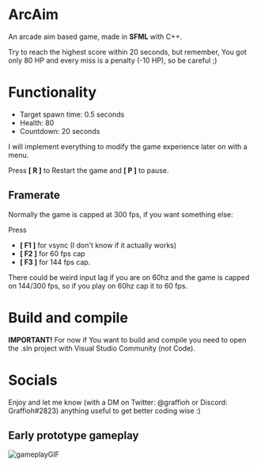 # ArcAim
An arcade aim based game, made in **SFML** with C++.

Try to reach the highest score within 20 seconds, but remember, You got only 80 HP and every miss is a penalty (-10 HP), so be careful ;)

# Functionality
+ Target spawn time: 0.5 seconds
+ Health: 80
+ Countdown: 20 seconds

I will implement everything to modify the game experience later on with a menu.

Press **[ R ]** to Restart the game and **[ P ]** to pause.

## Framerate

Normally the game is capped at 300 fps, if you want something else: 

Press 
+ **[ F1 ]** for vsync (I don't know if it actually works)
+ **[ F2 ]** for 60 fps cap
+ **[ F3 ]** for 144 fps cap.

There could be weird input lag if you are on 60hz and the game is capped on 144/300 fps, so if you play on 60hz cap it to 60 fps.

# Build and compile
**IMPORTANT!** For now if You want to build and compile you need to open the .sln project with Visual Studio Community (not Code).

# Socials
Enjoy and let me know (with a DM on Twitter: @graffioh or Discord: Graffioh#2823) anything useful to get better coding wise :)


## Early prototype gameplay

![gameplayGIF](https://i.imgur.com/yf4gMYa.gif)

